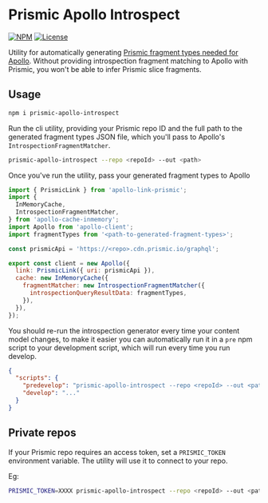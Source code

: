 # Prismic Apollo Introspect

[![NPM](https://img.shields.io/npm/v/prismic-apollo-introspect)](https://www.npmjs.com/package/prismic-apollo-introspect) [![License](https://img.shields.io/npm/l/prismic-apollo-introspect)](https://github.com/madeleineostoja/prismic-apollo-introspect/blob/master/LICENSE.md)

Utility for automatically generating [Prismic fragment types needed for Apollo](https://prismic.io/docs/technologies/introspection-fragment-matching-with-graphql). Without providing introspection fragment matching to Apollo with Prismic, you won't be able to infer Prismic slice fragments.

## Usage

```sh
npm i prismic-apollo-introspect
```

Run the cli utility, providing your Prismic repo ID and the full path to the generated fragment types JSON file, which you'll pass to Apollo's `IntrospectionFragmentMatcher`.

```sh
prismic-apollo-introspect --repo <repoId> --out <path>
```

Once you've run the utility, pass your generated fragment types to Apollo

```js
import { PrismicLink } from 'apollo-link-prismic';
import {
  InMemoryCache,
  IntrospectionFragmentMatcher,
} from 'apollo-cache-inmemory';
import Apollo from 'apollo-client';
import fragmentTypes from '<path-to-generated-fragment-types>';

const prismicApi = 'https://<repo>.cdn.prismic.io/graphql';

export const client = new Apollo({
  link: PrismicLink({ uri: prismicApi }),
  cache: new InMemoryCache({
    fragmentMatcher: new IntrospectionFragmentMatcher({
      introspectionQueryResultData: fragmentTypes,
    }),
  }),
});
```

You should re-run the introspection generator every time your content model changes, to make it easier you can automatically run it in a `pre` npm script to your development script, which will run every time you run develop.

```json
{
  "scripts": {
    "predevelop": "prismic-apollo-introspect --repo <repoId> --out <path>",
    "develop": "..."
  }
}
```

## Private repos

If your Prismic repo requires an access token, set a `PRISMIC_TOKEN` environment variable. The utility will use it to connect to your repo.

Eg:

```sh
PRISMIC_TOKEN=XXXX prismic-apollo-introspect --repo <repoId> --out <path>
```
